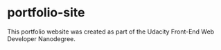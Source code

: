 # portfolio-site
This portfolio website was created as part of the Udacity Front-End Web Developer Nanodegree.
